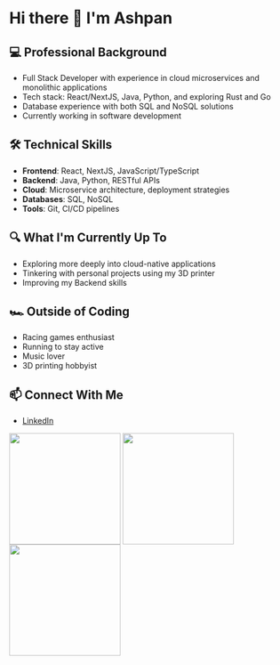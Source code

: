 # Hi there 👋 I'm Ashpan

## 💻 Professional Background
- Full Stack Developer with experience in cloud microservices and monolithic applications
- Tech stack: React/NextJS, Java, Python, and exploring Rust and Go
- Database experience with both SQL and NoSQL solutions
- Currently working in software development

## 🛠️ Technical Skills
- **Frontend**: React, NextJS, JavaScript/TypeScript
- **Backend**: Java, Python, RESTful APIs
- **Cloud**: Microservice architecture, deployment strategies
- **Databases**: SQL, NoSQL
- **Tools**: Git, CI/CD pipelines

## 🔍 What I'm Currently Up To
- Exploring more deeply into cloud-native applications
- Tinkering with personal projects using my 3D printer
- Improving my Backend skills

## 🏎️ Outside of Coding
- Racing games enthusiast
- Running to stay active
- Music lover
- 3D printing hobbyist

## 📫 Connect With Me
- [LinkedIn](https://linkedin.com/in/ashpan)

<img height=200 align="center" src="https://github-readme-stats.vercel.app/api?username=ashpan&theme=nightowl&card_width=650" />
<a href="https://git.io/streak-stats">
  <img height=200 align="center" src="https://gh-streak.ashpanraskar.com/?user=ashpan&theme=nightowl&layout=compact&langs_count=8&card_width=320" />
</a>
<a href="https://github.com/anuraghazra/convoychat">
  <img height=200 align="center" src="https://gh-stats.ashpanraskar.com/top-langs?username=ashpan&exclude_repo=COE-4DS4-Labs&layout=compact&theme=nightowl&langs_count=8&card_width=320" />
</a>
